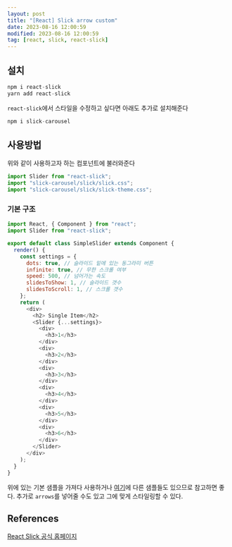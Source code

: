 ```yaml
---
layout: post
title: "[React] Slick arrow custom"
date: 2023-08-16 12:00:59
modified: 2023-08-16 12:00:59
tag: [react, slick, react-slick]
---
```


## 설치

```javascript
npm i react-slick
yarn add react-slick
```

`react-slick`에서 스타일을 수정하고 싶다면 아래도 추가로 설치해준다

```javascript
npm i slick-carousel
```

## 사용방법

위와 같이 사용하고자 하는 컴포넌트에 불러와준다

```javascript
import Slider from "react-slick";
import "slick-carousel/slick/slick.css";
import "slick-carousel/slick/slick-theme.css";
```

### 기본 구조

```javascript
import React, { Component } from "react";
import Slider from "react-slick";

export default class SimpleSlider extends Component {
  render() {
    const settings = {
      dots: true, // 슬라이드 밑에 있는 동그라미 버튼
      infinite: true, // 무한 스크롤 여부
      speed: 500, // 넘어가는 속도
      slidesToShow: 1, // 슬라이드 갯수
      slidesToScroll: 1, // 스크롤 갯수
    };
    return (
      <div>
        <h2> Single Item</h2>
        <Slider {...settings}>
          <div>
            <h3>1</h3>
          </div>
          <div>
            <h3>2</h3>
          </div>
          <div>
            <h3>3</h3>
          </div>
          <div>
            <h3>4</h3>
          </div>
          <div>
            <h3>5</h3>
          </div>
          <div>
            <h3>6</h3>
          </div>
        </Slider>
      </div>
    );
  }
}
```

위에 있는 기본 샘플을 가져다 사용하거나
[여기](https://react-slick.neostack.com/docs/example/custom-arrows/)에 다른 샘플들도 있으므로 참고하면 좋다.
추가로 `arrows`를 넣어줄 수도 있고 그에 맞게 스타일링할 수 있다.

## References

[React Slick 공식 홈페이지](https://react-slick.neostack.com/)

